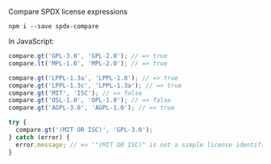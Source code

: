 Compare SPDX license expressions

```shellsession
npm i --save spdx-compare
```

In JavaScript:

<!--js
	var compare = require('./');
-->

```js
compare.gt('GPL-3.0', 'GPL-2.0'); // => true
compare.lt('MPL-1.0', 'MPL-2.0'); // => true

compare.gt('LPPL-1.3a', 'LPPL-1.0'); // => true
compare.gt('LPPL-1.3c', 'LPPL-1.3a'); // => true
compare.gt('MIT', 'ISC'); // => false
compare.gt('OSL-1.0', 'OPL-1.0'); // => false
compare.gt('AGPL-3.0', 'AGPL-1.0'); // => true

try {
  compare.gt('(MIT OR ISC)', 'GPL-3.0');
} catch (error) {
  error.message; // => '"(MIT OR ISC)" is not a simple license identifier'
}
```

